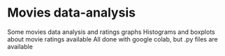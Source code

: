 # Movies data-analysis
Some movies data analysis and ratings graphs
Histograms and boxplots about movie ratings available
All done with google colab, but .py files are available
